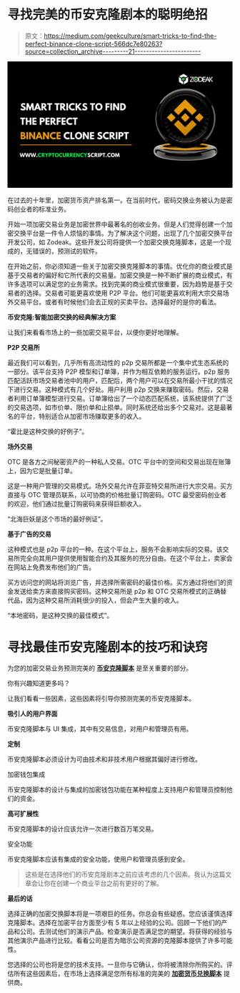 # 寻找完美的币安克隆剧本的聪明绝招

> 原文：<https://medium.com/geekculture/smart-tricks-to-find-the-perfect-binance-clone-script-566dc7e80263?source=collection_archive---------21----------------------->

![](img/ff7cc4623c2cc1e671c70f20215d1cc4.png)

在过去的十年里，加密货币资产排名第一。在当前时代，密码交换业务被认为是密码创业者的标准业务。

开始一项加密交易业务是加密世界中最著名的创收业务。但是人们觉得创建一个加密交换平台是一件令人烦恼的事情。为了解决这个问题，出现了几个加密交换平台开发公司，如 Zodeak。这些开发公司将提供一个加密交换克隆脚本，这是一个现成的，无错误的，预测试的软件。

在开始之前，你必须知道一些关于加密交换克隆脚本的事情。优化你的商业模式是基于交易者的偏好和它所代表的交易量。加密交换是一种不断扩展的商业模式，有许多选项可以满足您的业务需求。找到完美的商业模式很重要，因为趋势是基于交易者的选择。交易者可能更喜欢使用 P2P 平台。他们可能更喜欢利用大宗交易场外交易平台。或者有时候他们会去正规的买卖平台。选择最好的是你的看法。

**币安克隆:智能加密交换的经典解决方案**

让我们来看看市场上的一些加密交易平台，以便你更好地理解。

**P2P 交易所**

最近我们可以看到，几乎所有高流动性的 p2p 交易所都是一个集中式生态系统的一部分。该平台支持 P2P 模型和订单簿，并作为相互依赖的服务运行。p2p 服务匹配活跃市场交易者池中的用户，匹配后，两个用户可以在交易所最小干扰的情况下进行交易。这种模式有几个好处。用户利用 p2p 交换来赚取密码。然后，交易者利用订单簿模型进行交易。订单簿给出了一个动态匹配系统，该系统提供了广泛的交易选项，如市价单、限价单和止损单。同时系统还给出多个交易对。这是最著名的平台，特别适合从加密市场赚取更多的收入。

“霍比是这种交换的好例子”。

**场外交易**

OTC 是各方之间秘密资产的一种私人交易。OTC 平台中的空间和交易出现在账簿上，因为它是批量订单。

这是一种用户管理的交易模式。场外交易允许在菲亚特交易所进行大宗交易。买方直接与 OTC 管理员联系，以可协商的价格批量订购密码。OTC 最受密码创业者的欢迎，他们通过批量订购密码来获得巨额收入。

“北海巨妖是这个市场的最好例证”。

**基于广告的交易**

这种模式也是 p2p 平台的一种。在这个平台上，服务不会影响实际的交易。该交易所完全向其用户提供使用智能合约及其服务的充分自由。在这个平台上，卖家会在网站上免费发布他们的广告。

买方访问您的网站将浏览广告，并选择所需密码的最佳价格。买方通过将他们的资金发送给卖方来直接购买密码。这种交易所是 p2p 和 OTC 交易所模式的正确替代品，因为这种交易所消耗很少的投入，但会产生大量的收入。

“本地密码，是这种交换的最佳模式”。

# 寻找最佳币安克隆剧本的技巧和诀窍

为您的加密交易业务预测完美的 [**币安克隆脚本**](https://www.cryptocurrencyscript.com/binance-clone) 是至关重要的部分。

你有兴趣知道更多吗？

让我们看看一些因素，这些因素将引导你预测完美的币安克隆脚本。

**吸引人的用户界面**

币安克隆脚本与 UI 集成，其中有交易信息，对用户和管理员有用。

**定制**

币安克隆脚本必须设计为可由技术和非技术用户根据其偏好进行修改。

加密钱包集成

币安克隆脚本的设计与集成的加密钱包功能在某种程度上支持用户和管理员控制他们的资金。

**高可扩展性**

币安克隆脚本的设计应该允许一次进行数百万笔交易。

安全功能

币安克隆脚本应该有集成的安全功能，使用户和管理员感到安全。

> 这些是在选择他们的币安克隆剧本之前应该考虑的几个因素。我认为这篇文章会让你在创建一个商业平台之前有更好的了解。

**最后的话**

选择正确的加密交换脚本将是一项艰巨的任务。你总会有些疑惑。您应该谨慎选择克隆脚本。选择在加密平台方面至少有 5 年以上经验的公司。回顾一下他们的产品和公司。去测试他们的演示产品。检查演示是否满足您的期望。将获得的经验与其他演示产品进行比较。看看公司是否为暗示公司资源的克隆脚本提供了许多可能性。

您选择的公司也将是您的技术支持。一旦你与它确认，你将被清除你所购买的。评估所有这些因素后，在市场上选择满足您所有标准的完美的 [**加密货币兑换脚本**](https://www.cryptocurrencyscript.com/cryptocurrency-exchange-script) 提供商。